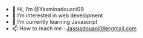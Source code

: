 - 👋 Hi, I’m @Yasminadouani09
- 👀 I’m interested in web development 
- 🌱 I’m currently learning Javascript 
- 📫 How to reach me : Jassiadouani09@gmail.com

<!---
Yasminadouani09/Yasminadouani09 is a ✨ special ✨ repository because its `README.md` (this file) appears on your GitHub profile.
You can click the Preview link to take a look at your changes.
--->
